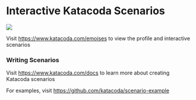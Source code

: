 # Interactive Katacoda Scenarios

[![](http://shields.katacoda.com/katacoda/emoises/count.svg)](https://www.katacoda.com/emoises "Get your profile on Katacoda.com")

Visit https://www.katacoda.com/emoises to view the profile and interactive scenarios

### Writing Scenarios
Visit https://www.katacoda.com/docs to learn more about creating Katacoda scenarios

For examples, visit https://github.com/katacoda/scenario-example
